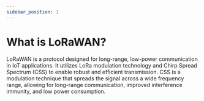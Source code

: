 ```yaml
---
sidebar_position: 1
---
```


# What is LoRaWAN?

LoRaWAN is a protocol designed for long-range, low-power communication in IoT applications. It utilizes LoRa modulation technology and Chirp Spread Spectrum (CSS) to enable robust and efficient transmission. CSS is a modulation technique that spreads the signal across a wide frequency range, allowing for long-range communication, improved interference immunity, and low power consumption.
